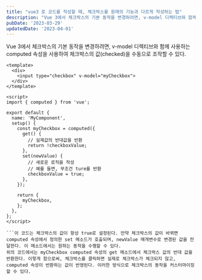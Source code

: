 ```yaml
---
title: "vue3 로 코드를 작성할 때, 체크박스를 원래의 기능과 다르게 작성하는 법"
description: "Vue 3에서 체크박스의 기본 동작을 변경하려면, v-model 디렉티브와 함께 사용하는 computed 속성을 사용하여 체크박스의 값(checked)을 수동으로 조작할 수 있다.          <input type=\"checkbox\" v-model=\"myC..."
pubDate: '2023-03-29'
updatedDate: '2023-04-01'
---
```


Vue 3에서 체크박스의 기본 동작을 변경하려면, v-model 디렉티브와 함께 사용하는 computed 속성을 사용하여 체크박스의 값(checked)을 수동으로 조작할 수 있다.
```
<template>
  <div>
    <input type="checkbox" v-model="myCheckbox">
  </div>
</template>

<script>
import { computed } from 'vue';

export default {
  name: 'MyComponent',
  setup() {
    const myCheckbox = computed({
      get() {
        // 실제값의 반대값을 반환
        return !checkboxValue;
      },
      set(newValue) {
        // 새로운 로직을 작성
        // 예를 들면, 무조건 ture를 반환
        checkboxValue = true;
      },
    });

    return {
      myCheckbox,
    };
  },
};
</script>

```이 코드는 체크박스의 값이 항상 true로 설정된다. 만약 체크박스의 값이 바뀌면 computed 속성에서 정의한 set 메소드가 호출되며, newValue 매개변수로 변경된 값을 전달한다. 이 메소드에서는 원하는 동작을 수행할 수 있다.
위의 코드에서는 myCheckbox computed 속성의 get 메소드에서 체크박스 값의 반대 값을 반환한다. 이렇게 함으로써, 체크박스를 클릭하면 실제로 체크박스가 체크되지 않고, computed 속성이 반환하는 값이 반영된다. 이러한 방식으로 체크박스의 동작을 커스터마이징할 수 있다.
